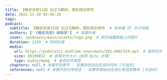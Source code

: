 ```yaml
---
title: 【睡前消息519】北过乌鞘岭，南到胡志明市
date: 2022-12-20 05:36:28
tags:
podcast:
  subtitle: 【睡前消息519】北过乌鞘岭，南到胡志明市  # 你本期 EP 的子标题
  authors: ['《睡前消息》编辑部']  # 本期作者
  cover: /podcasts/main/assets/logo.png  # 网页端播放器上的图片
  duration: 1259  # 时间长度
  media:
    url: https://podstatic.bedtime.news/main/501-600/519.mp3  # 音频文件
    size: 30199012  # 音频文件大小（按照 Byte 计算）
    type: audio/mpeg  # 音频文件类型
  chapters: null # 本期节目章节 - 如果你想自动生成时间线 [可选的]
  references: null # 本期节目引用信息 - 如果你想自动生成引用信息模块 [可选的]
---
```

